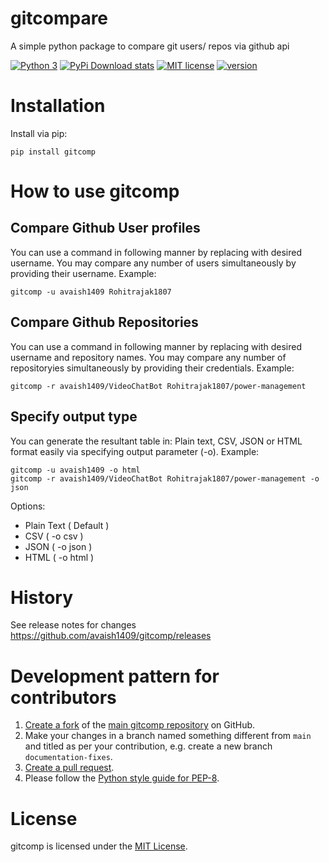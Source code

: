 # gitcompare

A simple python package to compare git users/ repos via github api

[![Python 3](https://img.shields.io/badge/python-3-blue.svg)](https://www.python.org/downloads/release/python-360/)
[![PyPi Download stats](http://pepy.tech/badge/gitcomp)](http://pepy.tech/project/gitcomp)
[![MIT license](https://img.shields.io/badge/License-MIT-blue.svg)](https://lbesson.mit-license.org/)
[![version](https://img.shields.io/badge/version-1.0.0-blue)](https://github.com/avaish1409/gitcomp/releases)


# Installation
 
Install via pip:
```
pip install gitcomp
```

# How to use gitcomp

## Compare Github User profiles

You can use a command in following manner by replacing with desired username. You may compare any number of users simultaneously by providing their username. Example:

```
gitcomp -u avaish1409 Rohitrajak1807
```

## Compare Github Repositories

You can use a command in following manner by replacing with desired username and repository names. You may compare any number of repositoryies simultaneously by providing their credentials. Example:

```
gitcomp -r avaish1409/VideoChatBot Rohitrajak1807/power-management
```


## Specify output type

You can generate the resultant table in: Plain text, CSV, JSON or HTML format easily via specifying output parameter (-o). Example:

```
gitcomp -u avaish1409 -o html
gitcomp -r avaish1409/VideoChatBot Rohitrajak1807/power-management -o json
```

Options:
- Plain Text ( Default )
- CSV ( -o csv )
- JSON ( -o json )
- HTML ( -o html )

# History

See release notes for changes https://github.com/avaish1409/gitcomp/releases


# Development pattern for contributors

1. [Create a fork](https://help.github.com/articles/fork-a-repo/) of
   the [main gitcomp repository](https://github.com/avaish1409/gitcomp) on GitHub.
2. Make your changes in a branch named something different from `main` and titled as per your contribution, e.g. create
   a new branch `documentation-fixes`.
3. [Create a pull request](https://help.github.com/articles/creating-a-pull-request/).
4. Please follow the [Python style guide for PEP-8](https://www.python.org/dev/peps/pep-0008/).


# License

gitcomp is licensed under the [MIT License](https://github.com/avaish1409/gitcomp/blob/main/LICENSE).
